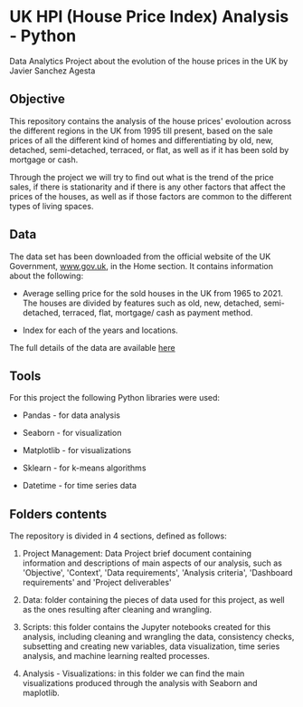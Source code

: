 # UK HPI (House Price Index) Analysis - Python
Data Analytics Project about the evolution of the house prices in the UK by Javier Sanchez Agesta

## Objective

This repository contains the analysis of the house prices' evoloution across the different regions in the UK from 1995 till present, based on the sale prices of all the different kind of homes and differentiating by old, new, detached, semi-detached, terraced, or flat, as well as if it has been sold by mortgage or cash. 

Through the project we will try to find out what is the trend of the price sales, if there is stationarity and if there is any other factors that affect the prices of the houses, as well as if those factors are common to the different types of living spaces. 

## Data

The data set has been downloaded from the official website of the UK Government, www.gov.uk, in the Home section. It contains information about the following: 

- Average selling price for the sold houses in the UK from 1965 to 2021. The houses are divided by features such as old, new, detached, semi-detached, terraced, flat, mortgage/ cash as payment method.

- Index for each of the years and locations.

The full details of the data are available [here](https://www.gov.uk/government/statistical-data-sets/uk-house-price-index-data-downloads-december-2021)

## Tools 

For this project the following Python libraries were used:

-	Pandas - for data analysis

-	Seaborn - for visualization

- Matplotlib - for visualizations

- Sklearn - for k-means algorithms

- Datetime - for time series data
 
## Folders contents

The repository is divided in 4 sections, defined as follows:

1. Project Management: Data Project brief document containing information and descriptions of main aspects of our analysis, such as 'Objective', 'Context', 'Data requirements', 'Analysis criteria', 'Dashboard requirements' and 'Project deliverables'

2. Data: folder containing the pieces of data used for this project, as well as the ones resulting after cleaning and wrangling.

3. Scripts: this folder contains the Jupyter notebooks created for this analysis, including cleaning and wrangling the data, consistency checks,  subsetting and creating new variables, data visualization, time series analysis, and machine learning realted processes.

4. Analysis - Visualizations: in this folder we can find the main visualizations produced through the analysis with Seaborn and maplotlib. 


